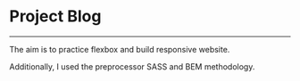# Project Blog

----------------


The aim is to practice flexbox and build responsive website.


Additionally, I used the preprocessor SASS and BEM methodology.